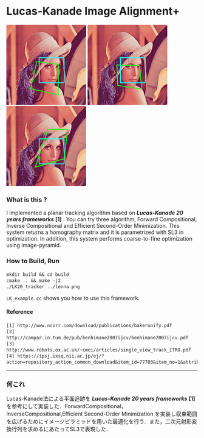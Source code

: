 # Lucas-Kanade Image Alignment+

![FC_sample_gif](https://github.com/cashiwamochi/LK20_ImageAlignment/blob/master/gif/FC.gif "ForwardCompositional")
![IC_sample_gif](https://github.com/cashiwamochi/LK20_ImageAlignment/blob/master/gif/IC.gif "InverseCompositional")
![ESM_sample_gif](https://github.com/cashiwamochi/LK20_ImageAlignment/blob/master/gif/ESM.gif "Efficient Second-Order Minimization")
 

### What is this ?
I implemented a planar tracking algorithm based on ***Lucas-Kanade 20 years frameworks*** **[1]** . You can try three algorithm, Forward Compositional, Inverse Compositional and Efficient Second-Order Minimization. This system returns a homography matrix and it is parametrized with SL3 in optimization. In addition, this system performs coarse-to-fine optimization using image-pyramid.

### How to Build, Run
```
mkdir build && cd build
cmake .. && make -j2
./LK20_tracker ../lenna.png
```

```LK_example.cc``` shows you how to use this framework.

#### Reference
```
[1] http://www.ncorr.com/download/publications/bakerunify.pdf
[2] http://campar.in.tum.de/pub/benhimane2007ijcv/benhimane2007ijcv.pdf
[3] http://www.robots.ox.ac.uk/~cmei/articles/single_view_track_ITRO.pdf
[4] https://ipsj.ixsq.nii.ac.jp/ej/?action=repository_action_common_download&item_id=77703&item_no=1&attribute_id=1&file_no=1
```

--------
### 何これ
Lucas-Kanade法による平面追跡を ***Lucas-Kanade 20 years frameworks*** **[1]** を参考にして実装した．ForwardCompositional，InverseCompositional,Efficient Second-Order Minimization を実装し収束範囲を広げるためにイメージピラミッドを用いた最適化を行う．また，二次元射影変換行列を求めるにあたってSL3で表現した．
